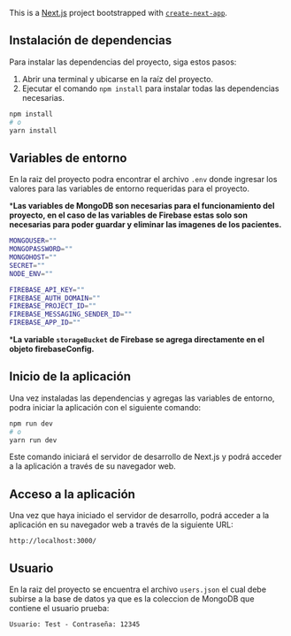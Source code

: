 This is a [Next.js](https://nextjs.org/) project bootstrapped with [`create-next-app`](https://github.com/vercel/next.js/tree/canary/packages/create-next-app).

## Instalación de dependencias

Para instalar las dependencias del proyecto, siga estos pasos:

1. Abrir una terminal y ubicarse en la raíz del proyecto.
2. Ejecutar el comando `npm install` para instalar todas las dependencias necesarias.

```bash
npm install
# o
yarn install
```

## Variables de entorno

En la raiz del proyecto podra encontrar el archivo `.env` donde ingresar los valores para las variables de entorno requeridas para el proyecto.

***Las variables de MongoDB son necesarias para el funcionamiento del proyecto, en el caso de las variables de Firebase estas solo son necesarias para poder guardar y eliminar las imagenes de los pacientes.**

```bash
MONGOUSER=""
MONGOPASSWORD=""
MONGOHOST=""
SECRET=""
NODE_ENV=""

FIREBASE_API_KEY=""
FIREBASE_AUTH_DOMAIN=""
FIREBASE_PROJECT_ID=""
FIREBASE_MESSAGING_SENDER_ID=""
FIREBASE_APP_ID=""
```

***La variable `storageBucket` de Firebase se agrega directamente en el objeto firebaseConfig.**

## Inicio de la aplicación

Una vez instaladas las dependencias y agregas las variables de entorno, podra iniciar la aplicación con el siguiente comando:

```bash
npm run dev
# o 
yarn run dev
```

Este comando iniciará el servidor de desarrollo de Next.js y podrá acceder a la aplicación a través de su navegador web.

## Acceso a la aplicación

Una vez que haya iniciado el servidor de desarrollo, podrá acceder a la aplicación en su navegador web a través de la siguiente URL:

```arduino
http://localhost:3000/
```

## Usuario

En la raiz del proyecto se encuentra el archivo `users.json` el cual debe subirse a la base de datos ya que es la coleccion de MongoDB que contiene el usuario prueba:

`Usuario: Test - Contraseña: 12345`
